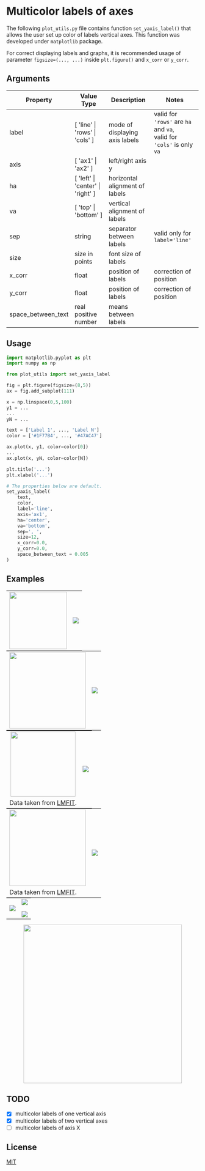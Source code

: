# Multicolor labels of axes
The following `plot_utils.py` file contains function `set_yaxis_label()` that allows the user set up color of labels vertical axes.
This function was developed under `matplotlib` package.

For correct displaying labels and graphs, it is recommended usage of parameter `figsize=(..., ...)` inside `plt.figure()`
and `x_corr` or `y_corr`.

## Arguments
| Property | Value Type   | Description | Notes |
| ---------| -------------| ----------- | ----- |
| label    | [ 'line' \| 'rows' \| 'cols' ] | mode of displaying axis labels | valid for `'rows'` are `ha` and `va`,</br>valid for `'cols'` is only `va` |
| axis     | [ 'ax1' \| 'ax2' ] | left/right axis y |  |
| ha       | [ 'left' \| 'center' \| 'right' ] | horizontal alignment of labels |  |
| va       | [ 'top' \| 'bottom' ] | vertical alignment of labels |  |
| sep      | string | separator between labels | valid only for `label='line'` |
| size     | size in points | font size of labels |  |
| x_corr   | float | position of labels | correction of position |
| y_corr   | float | position of labels | correction of position |
| space_between_text  | real positive number | means between labels |  |

## Usage
```python
import matplotlib.pyplot as plt
import numpy as np

from plot_utils import set_yaxis_label

fig = plt.figure(figsize=(8,5))
ax = fig.add_subplot(111)

x = np.linspace(0,5,100)
y1 = ...
...
yN = ...

text = ['Label 1', ..., 'Label N']
color = ['#1F77B4', ..., '#47AC47']

ax.plot(x, y1, color=color[0])
...
ax.plot(x, yN, color=color[N])

plt.title('...')
plt.xlabel('...')

# The properties below are default.
set_yaxis_label(
    text,
    color,
    label='line',
    axis='ax1',
    ha='center',
    va='bottom',
    sep=', ',
    size=12,
    x_corr=0.0,
    y_corr=0.0,
    space_between_text = 0.005
)
```

## Examples
<div style="margin: 0px auto;">
	<table style="margin: 0px auto;">
		<tr valign="middle">
			<td align="center">
                <img src="https://raw.github.com/ondrej-tucek/multicolor-labels-axes/master/img/fig1a-code.png" height="150">
			</td>
			<td align="center">
                <img src="https://raw.github.com/ondrej-tucek/multicolor-labels-axes/master/img/fig1a.png">
			</td>
		</tr>
	</table>
	<table style="margin: 0px auto;">
		<tr valign="middle">
			<td align="center">
                <img src="https://raw.github.com/ondrej-tucek/multicolor-labels-axes/master/img/fig1b-code.png" height="200">
			</td>
			<td align="center">
                <img src="https://raw.github.com/ondrej-tucek/multicolor-labels-axes/master/img/fig1b.png">
			</td>
		</tr>
	</table>
	<table style="margin: 0px auto;">
		<tr valign="middle">
			<td align="center">
                <img src="https://raw.github.com/ondrej-tucek/multicolor-labels-axes/master/img/fig2a-code.png" height="170">
			</td>
			<td align="center" rowspan="2">
                <img src="https://raw.github.com/ondrej-tucek/multicolor-labels-axes/master/img/fig2a.png">
			</td>
		</tr>
        <tr>
            <td>
                Data taken from <a href="https://lmfit.github.io/lmfit-py/model.html">LMFIT</a>.
            </td>
        </tr>
	</table>
	<table style="margin: 0px auto;">
		<tr valign="middle">
			<td align="center">
                <img src="https://raw.github.com/ondrej-tucek/multicolor-labels-axes/master/img/fig2b-code.png" height="200">
			</td>
			<td align="center" rowspan="2">
                <img src="https://raw.github.com/ondrej-tucek/multicolor-labels-axes/master/img/fig2b.png">
			</td>
		</tr>
        <tr>
            <td>
                Data taken from <a href="https://lmfit.github.io/lmfit-py/model.html">LMFIT</a>.
            </td>
        </tr>
	</table>
	<table style="margin: 0px auto;">
		<tr valign="middle">
			<td align="center" rowspan="3">
                <img src="https://raw.github.com/ondrej-tucek/multicolor-labels-axes/master/img/fig3cd-code.png">
			</td>
			<td align="center">
                <img src="https://raw.github.com/ondrej-tucek/multicolor-labels-axes/master/img/fig3c.png">
			</td>
		</tr>
		<tr style="height: 10px;"></tr>
        <tr>
            <td align="center">
                <img src="https://raw.github.com/ondrej-tucek/multicolor-labels-axes/master/img/fig3d.png">
            </td>
        </tr>
	</table>
</div>
<p align="center">
    <img src="https://raw.github.com/ondrej-tucek/multicolor-labels-axes/master/img/fig3a.png" height="415">
</p>

## TODO
- [x] multicolor labels of one vertical axis
- [x] multicolor labels of two vertical axes
- [ ] multicolor labels of axis X

## License
[MIT](https://github.com/ondrej-tucek/multicolor-labels-axes/blob/master/LICENSE)


